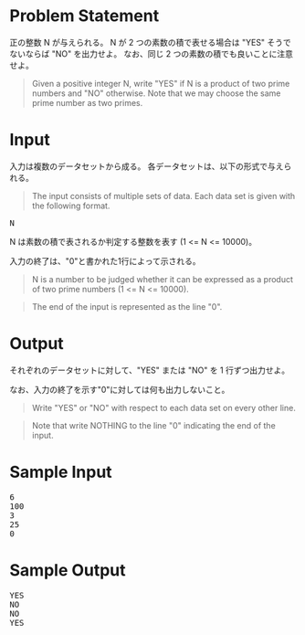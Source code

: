 Problem Statement
==
正の整数 N が与えられる。
N が 2 つの素数の積で表せる場合は "YES" そうでないならば "NO" を出力せよ。
なお、同じ 2 つの素数の積でも良いことに注意せよ。

>Given a positive integer N, write "YES" if N is a product of two prime numbers and "NO" otherwise.
Note that we may choose the same prime number as two primes.

Input
==
入力は複数のデータセットから成る。
各データセットは、以下の形式で与えられる。

>The input consists of multiple sets of data.
Each data set is given with the following format.

<pre>
N
</pre>

N は素数の積で表されるか判定する整数を表す (1 <= N <= 10000)。

入力の終了は、"0"と書かれた1行によって示される。

>N is a number to be judged whether it can be expressed as a product of two prime numbers (1 <= N <= 10000).

>The end of the input is represented as the line "0".

Output
==
それぞれのデータセットに対して、"YES" または "NO" を 1 行ずつ出力せよ。

なお、入力の終了を示す"0"に対しては何も出力しないこと。

>Write "YES" or "NO" with respect to each data set on every other line.

>Note that write NOTHING to the line "0" indicating the end of the input.

Sample Input
==
<pre>
6
100
3
25
0
</pre>

Sample Output
==
<pre>
YES
NO
NO
YES
</pre>

